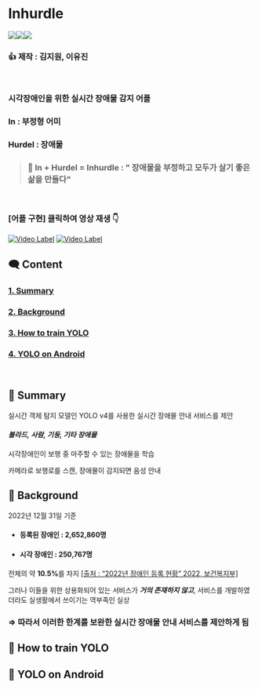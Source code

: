 # Inhurdle
<img src="https://img.shields.io/badge/Python-3776AB?style=flat&logo=Python&logoColor=white"/><img src="https://img.shields.io/badge/Android-3DDC84?style=flat&logo=Android&logoColor=white"/><img src="https://img.shields.io/badge/GoogleColab-F9AB00?style=flat&logo=GoogleColab&logoColor=white"/>



### 👍 제작 : 김지원, 이유진
<br>

### 시각장애인을 위한 실시간 장애물 감지 어플
### In : 부정형 어미
### Hurdel : 장애물
> ### 📢 In + Hurdel = Inhurdle : " 장애물을 부정하고 모두가 살기 좋은 삶을 만들다"
<br>

### [어플 구현] 클릭하여 영상 재생 :point_down: <br>
[![Video Label]()](https://drive.google.com/file/d/1SUB2-0UIwRi-XqH2eKPm1vpwLwTw6rIl/view?usp=sharing)
[![Video Label]()](https://drive.google.com/file/d/19Z0HrJm_VJDSX6g9kozOtMZ-SA1c9o-r/view?usp=sharing)


## 🗨 Content
### [1. Summary](#pushpin-summary)
### [2. Background](#pushpin-background)
### [3. How to train YOLO](#pushpin-how-to-train-yolo)
### [4. YOLO on Android](#pushpin-yolo-on-android)

<br>

## :pushpin: Summary
실시간 객체 탐지 모델인 YOLO v4를 사용한 실시간 장애물 안내 서비스를 제안


#### ***볼라드, 사람, 기둥, 기타 장애물***


시각장애인이 보행 중 마주할 수 있는 장애물을 학습


카메라로 보행로를 스캔, 장애물이 감지되면 음성 안내



## :pushpin: Background
2022년 12월 31일 기준


- #### 등록된 장애인 : 2,652,860명
- #### 시각 장애인 : 250,767명



전체의 약 <b>10.5%</b>를 차지 [[출처 : “2022년 장애인 등록 현황” 2022, 보건복지부]](https://www.mohw.go.kr/react/jb/sjb030301vw.jsp)


그러나 이들을 위한 상용화되어 있는 서비스가 ***거의 존재하지 않고***, 서비스를 개발하였더라도 실생활에서 쓰이기는 역부족인 실상



### ⇒ 따라서 이러한 한계를 보완한 실시간 장애물 안내 서비스를 제안하게 됨



## :pushpin: How to train YOLO


## :pushpin: YOLO on Android
